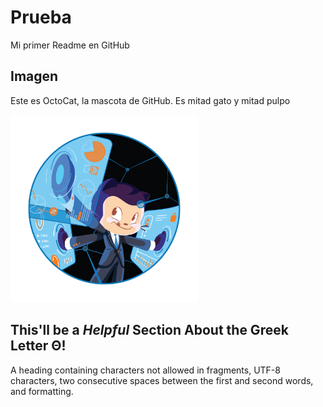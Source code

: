 # Prueba
Mi primer Readme en GitHub



## Imagen
Este es OctoCat, la mascota de GitHub. Es mitad gato y mitad pulpo

<img src="Fintechtocat.png" width="300" height="300">

## This'll be a _Helpful_ Section About the Greek Letter Θ!
A heading containing characters not allowed in fragments, UTF-8 characters, two consecutive spaces between the first and second words, and formatting.
